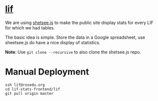 [lif](http://lif.rosedu.org)
===
We are using [shetsee.js](http://github.com/jlord/sheetsee.js) to make the public site display stats for every LIF for which we had tables.

The basic idea is simple. Store the data in a Google spreadsheet, use sheetsee.js do have a nice display of statistics.

**Note**: Use `git clone --recursive` to also clone the shetsee.js repo.

Manual  Deployment
==================

```
ssh lif@rosedu.org
cd lif-stats-frontend/lif
git pull origin master
```
